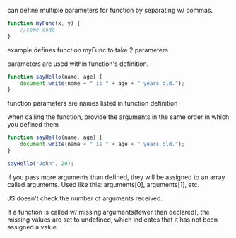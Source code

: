 can define multiple parameters for function by separating w/ commas.

```jsx
function myFunc(x, y) {
	//some code
}
```

example defines function myFunc to take 2 parameters

parameters are used within function's definition.

```jsx
function sayHello(name, age) {
	document.write(name + " is " + age + " years old.");
}
```

function parameters are names listed in function definition

when calling the function, provide the arguments in the same order in which you defined them

```jsx
function sayHello(name, age) {
	document.write(name + " is " + age + " years old.");
}

sayHello("John", 20);
```

if you pass more arguments than defined, they will be assigned to an array called arguments. Used like this: arguments\[0\], arguments\[1\], etc.

JS doesn't check the number of arguments received.

If a function is called w/ missing arguments(fewer than declared), the missing values are set to undefined, which indicates that it has not been assigned a value.